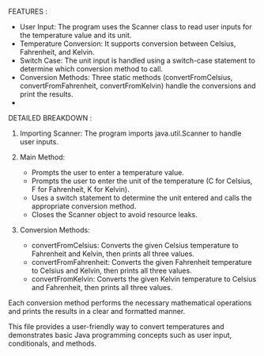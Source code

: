 FEATURES :

- User Input: The program uses the Scanner class to read user inputs for the temperature value and its unit.
- Temperature Conversion: It supports conversion between Celsius, Fahrenheit, and Kelvin.
- Switch Case: The unit input is handled using a switch-case statement to determine which conversion method to call.
- Conversion Methods: Three static methods (convertFromCelsius, convertFromFahrenheit, convertFromKelvin) handle the conversions and print the results.
- 


DETAILED BREAKDOWN :

1. Importing Scanner: The program imports java.util.Scanner to handle user inputs.

2. Main Method:
   - Prompts the user to enter a temperature value.
   - Prompts the user to enter the unit of the temperature (C for Celsius, F for Fahrenheit, K for Kelvin).
   - Uses a switch statement to determine the unit entered and calls the appropriate conversion method.
   - Closes the Scanner object to avoid resource leaks.

3. Conversion Methods:
   - convertFromCelsius: Converts the given Celsius temperature to Fahrenheit and Kelvin, then prints all three values.
   - convertFromFahrenheit: Converts the given Fahrenheit temperature to Celsius and Kelvin, then prints all three values.
   - convertFromKelvin: Converts the given Kelvin temperature to Celsius and Fahrenheit, then prints all three values.
     
Each conversion method performs the necessary mathematical operations and prints the results in a clear and formatted manner.

This file provides a user-friendly way to convert temperatures and demonstrates basic Java programming concepts such as user input, conditionals, and methods.






